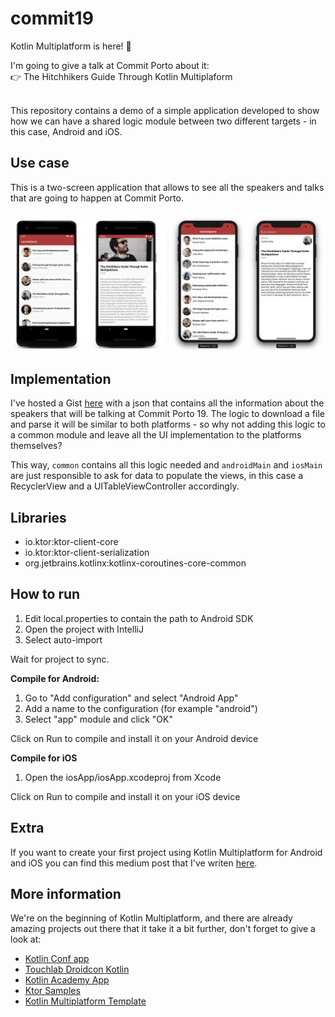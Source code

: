 # commit19
Kotlin Multiplatform is here! 🙌

I'm going to give a talk at Commit Porto about it:
<br>
👉 The Hitchhikers Guide Through Kotlin Multiplaform

<br>
This repository contains a demo of a simple application developed to show how we can have a shared logic module between two different targets - in this case, Android and iOS.


## Use case
This is a two-screen application that allows to see all the speakers and talks that are going to happen at Commit Porto.

<h3 align="center">
  <img src="screens/app_screens.png" alt="App Screens" />
</h3>


## Implementation
I've hosted a Gist [here](https://gist.github.com/cmota/9b911f771f854137e63b73f582bd1e83) with a json that contains all the information about the speakers that will be talking at Commit Porto 19. The logic to download a file and parse it will be similar to both platforms - so why not adding this logic to a common module and leave all the UI implementation to the platforms themselves?

This way, `common` contains all this logic needed and `androidMain` and `iosMain` are just responsible to ask for data to populate the views, in this case a RecyclerView and a UITableViewController accordingly.


## Libraries
- io.ktor:ktor-client-core
- io.ktor:ktor-client-serialization
- org.jetbrains.kotlinx:kotlinx-coroutines-core-common


## How to run
1. Edit local.properties to contain the path to Android SDK
2. Open the project with IntelliJ
3. Select auto-import

Wait for project to sync.

**Compile for Android:**
1. Go to "Add configuration" and select "Android App"
2. Add a name to the configuration (for example "android")
3. Select "app" module and click "OK"

Click on Run to compile and install it on your Android device


**Compile for iOS**
1. Open the iosApp/iosApp.xcodeproj from Xcode

Click on Run to compile and install it on your iOS device

## Extra
If you want to create your first project using Kotlin Multiplatform for Android and iOS you can find this medium post that I've writen [here](https://medium.com/@cafonsomota/set-up-your-first-kotlin-multiplatform-project-for-android-and-ios-e54c2b6574e7).


## More information
We're on the beginning of Kotlin Multiplatform, and there are already amazing projects out there that it take it a bit further, don't forget to give a look at:
- [Kotlin Conf app](https://github.com/jetbrains/kotlinconf-app)
- [Touchlab Droidcon Kotlin](https://github.com/touchlab/DroidconKotlin)
- [Kotlin Academy App](https://github.com/MarcinMoskala/KotlinAcademyApp)
- [Ktor Samples](https://github.com/ktorio/ktor-samples)
- [Kotlin Multiplatform Template](https://github.com/pink-room/kotlin-multiplatform-template)
